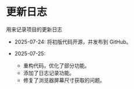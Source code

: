 # 更新日志
用来记录项目的更新日志

- 2025-07-24: 将初版代码开源，并发布到 GitHub。

- 2025-07-25: 
  - 重构代码，优化了部分功能。
  - 添加了日志记录功能。
  - 修复了浏览器屏幕尺寸获取的问题。
  
